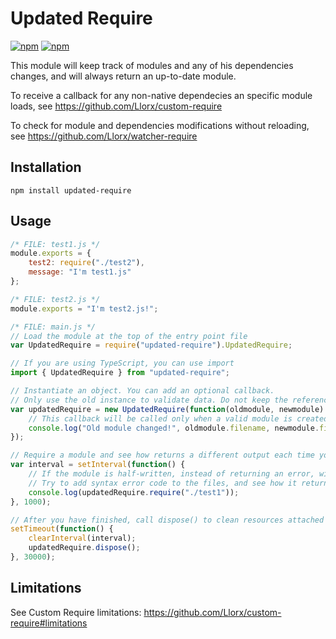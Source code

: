 # Updated Require

[![npm](https://img.shields.io/npm/v/updated-require.svg)](https://www.npmjs.com/package/updated-require) [![npm](https://img.shields.io/npm/dm/updated-require.svg)](https://www.npmjs.com/package/updated-require)

This module will keep track of modules and any of his dependencies changes, and will always return an up-to-date module.

To receive a callback for any non-native dependecies an specific module loads, see https://github.com/Llorx/custom-require

To check for module and dependencies modifications without reloading, see https://github.com/Llorx/watcher-require

## Installation

`npm install updated-require`

## Usage

```js
/* FILE: test1.js */
module.exports = {
    test2: require("./test2"),
    message: "I'm test1.js"
};
```

```js
/* FILE: test2.js */
module.exports = "I'm test2.js!";
```

```js
/* FILE: main.js */
// Load the module at the top of the entry point file
var UpdatedRequire = require("updated-require").UpdatedRequire;

// If you are using TypeScript, you can use import
import { UpdatedRequire } from "updated-require";

// Instantiate an object. You can add an optional callback.
// Only use the old instance to validate data. Do not keep the reference.
var updatedRequire = new UpdatedRequire(function(oldmodule, newmodule) {
    // This callback will be called only when a valid module is created
    console.log("Old module changed!", oldmodule.filename, newmodule.filename);
});

// Require a module and see how returns a different output each time you modify it.
var interval = setInterval(function() {
    // If the module is half-written, instead of returning an error, will return and old cached module.
    // Try to add syntax error code to the files, and see how it returns old exports until errors are fixed.
    console.log(updatedRequire.require("./test1"));
}, 1000);

// After you have finished, call dispose() to clean resources attached to modules
setTimeout(function() {
    clearInterval(interval);
    updatedRequire.dispose();
}, 30000);
```

## Limitations

See Custom Require limitations: https://github.com/Llorx/custom-require#limitations